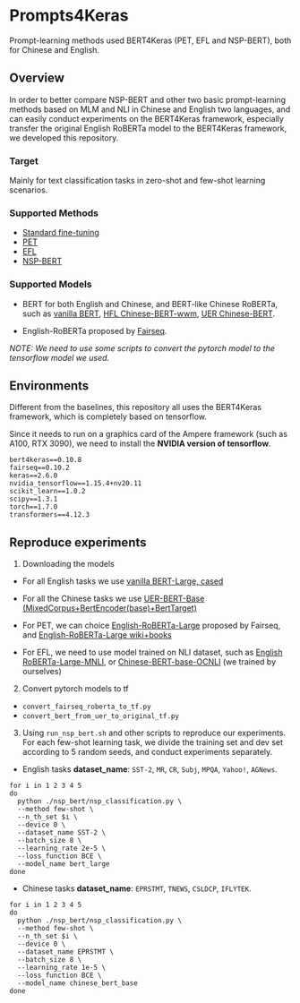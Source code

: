 # Prompts4Keras
Prompt-learning methods used BERT4Keras (PET, EFL and NSP-BERT), both for Chinese and English.

## Overview
In order to better compare NSP-BERT and other two basic prompt-learning methods based on MLM and NLI in Chinese and English two languages, and can easily conduct experiments on the BERT4Keras framework, especially transfer the original English RoBERTa model to the BERT4Keras framework, we developed this repository.

### Target
Mainly for text classification tasks in zero-shot and few-shot learning scenarios.

### Supported Methods
- [Standard fine-tuning](https://arxiv.org/pdf/1810.04805.pdf)
- [PET](https://arxiv.org/pdf/2001.07676.pdf)
- [EFL](https://arxiv.org/pdf/2104.14690.pdf)
- [NSP-BERT](https://arxiv.org/abs/2109.03564)

### Supported Models
- BERT for both English and Chinese, and BERT-like Chinese RoBERTa, such as [vanilla BERT](https://github.com/google-research/bert), [HFL Chinese-BERT-wwm](https://github.com/ymcui/Chinese-BERT-wwm), [UER Chinese-BERT](https://github.com/dbiir/UER-py).

- English-RoBERTa proposed by [Fairseq](https://github.com/pytorch/fairseq/tree/main/examples/roberta).

*NOTE: We need to use some scripts to convert the pytorch model to the tensorflow model we used.*

## Environments
Different from the baselines, this repository all uses the BERT4Keras framework, which is completely based on tensorflow.

Since it needs to run on a graphics card of the Ampere framework (such as A100, RTX 3090), we need to install the **NVIDIA version of tensorflow**.
```
bert4keras==0.10.8
fairseq==0.10.2
keras==2.6.0
nvidia_tensorflow==1.15.4+nv20.11
scikit_learn==1.0.2
scipy==1.3.1
torch==1.7.0
transformers==4.12.3
```

## Reproduce experiments
1. Downloading the models
- For all English tasks we use [vanilla BERT-Large, cased](https://storage.googleapis.com/bert_models/2018_10_18/cased_L-24_H-1024_A-16.zip)

- For all the Chinese tasks we use [UER-BERT-Base (MixedCorpus+BertEncoder(base)+BertTarget)](https://share.weiyun.com/5QOzPqq)

- For PET, we can choice [English-RoBERTa-Large](https://dl.fbaipublicfiles.com/fairseq/models/roberta.large.tar.gz) proposed by Fairseq, and [English-RoBERTa-Large wiki+books](https://dl.fbaipublicfiles.com/fairseq/models/roberta.large.bookswiki.100k.tar.gz)

- For EFL, we need to use model trained on NLI dataset, such as [English RoBERTa-Large-MNLI](https://dl.fbaipublicfiles.com/fairseq/models/roberta.large.mnli.tar.gz), or [Chinese-BERT-base-OCNLI]() (we trained by ourselves)

2. Convert pytorch models to tf

- `convert_fairseq_roberta_to_tf.py`
- `convert_bert_from_uer_to_original_tf.py`

3. Using `run_nsp_bert.sh` and other scripts to reproduce our experiments. For each few-shot learning task, we divide the training set and dev set according to 5 random seeds, and conduct experiments separately.
- English tasks
**dataset_name**: `SST-2`, `MR`, `CR`, `Subj`, `MPQA`, `Yahoo!`, `AGNews`.
```
for i in 1 2 3 4 5
do
  python ./nsp_bert/nsp_classification.py \
  --method few-shot \
  --n_th_set $i \
  --device 0 \
  --dataset_name SST-2 \
  --batch_size 8 \
  --learning_rate 2e-5 \
  --loss_function BCE \
  --model_name bert_large
done
```

- Chinese tasks
**dataset_name**: `EPRSTMT`, `TNEWS`, `CSLDCP`, `IFLYTEK`.
```
for i in 1 2 3 4 5
do
  python ./nsp_bert/nsp_classification.py \
  --method few-shot \
  --n_th_set $i \
  --device 0 \
  --dataset_name EPRSTMT \
  --batch_size 8 \
  --learning_rate 1e-5 \
  --loss_function BCE \
  --model_name chinese_bert_base
done

